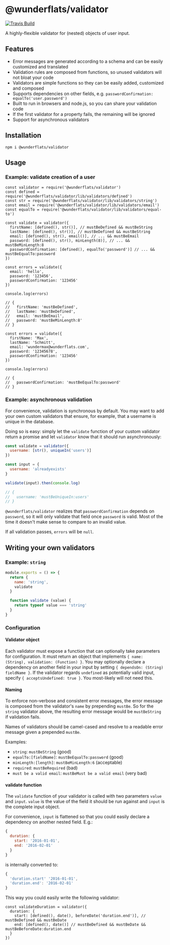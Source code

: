 # @wunderflats/validator

[![Travis Build](http://img.shields.io/travis/wunderflats/validator.svg?style=flat)](https://travis-ci.org/wunderflats/validator)

A highly-flexible validator for (nested) objects of user input.

## Features

* Error messages are generated according to a schema and can be easily customized and translated
* Validation rules are composed from functions, so unused validators will not bloat your code
* Validators are simple functions so they can be easily added, customized and composed
* Supports dependencies on other fields, e.g. `passwordConfirmation: equalTo('user.password')`
* Built to run in browsers and node.js, so you can share your validation code
* If the first validator for a property fails, the remaining will be ignored
* Support for asynchronous validators

## Installation

```
npm i @wunderflats/validator
```

## Usage

### Example: validate creation of a user

```
const validator = require('@wunderflats/validator')
const defined = require('@wunderflats/validator/lib/validators/defined')
const str = require('@wunderflats/validator/lib/validators/string')
const email = require('@wunderflats/validator/lib/validators/email')
const equalTo = require('@wunderflats/validator/lib/validators/equal-to')

const validate = validator({
  firstName: [defined(), str()], // mustBeDefined && mustBeString
  lastName: [defined(), str()], // mustBeDefined && mustBeString
  email: [defined(), str(), email()], // ... && mustBeEmail
  password: [defined(), str(), minLength(8)], // ... && mustBeMinLength:8
  passwordConfirmation: [defined(), equalTo('password')] // ... && mustBeEqualTo:password
})

const errors = validate({
  email: 'hello',
  password: '123456',
  passwordConfirmation: '123456'
})

console.log(errors)

// {
//   firstName: 'mustBeDefined',
//   lastName: 'mustBeDefined',
//   email: 'mustBeEmail',
//   password: 'mustBeMinLength:8'
// }

const errors = validate({
  firstName: 'Max',
  lastName: 'Schmitt',
  email: 'wundermax@wunderflats.com',
  password: '12345678',
  passwordConfirmation: '123456'
})

console.log(errors)

// {
//   passwordConfirmation: 'mustBeEqualTo:password'
// }
```

### Example: asynchronous validation

For convenience, validation is synchronous by default. You may want to add your own custom validators that ensure, for example, that a username is unique in the database.

Doing so is easy: simply let the `validate` function of your custom validator return a promise and let `validator` know that it should run asynchronously:

```javascript
const validate = validator({
  username: [str(), uniqueIn('users')]
})

const input = {
  username: 'alreadyexists'
}

validate(input).then(console.log)

// {
//   username: 'mustBeUniqueIn:users'
// }
```

`@wunderflats/validator` realizes that `passwordConfirmation` depends on `password`, so it will only validate that field once `password` is valid. Most of the time it doesn't make sense to compare to an invalid value.

If all validation passes, `errors` will be `null`.

## Writing your own validators

### Example: `string`

```javascript
module.exports = () => {
  return {
    name: 'string',
    validate
  }

  function validate (value) {
    return typeof value === 'string'
  }
}
```

### Configuration

#### Validator object

Each validator must expose a function that can optionally take parameters for configuration. It must return an object that implements `{ name: (String), validation: (Function) }`. You may optionally declare a dependency on another field in your input by setting `{ dependsOn: (String) fieldName }`. If the validator regards `undefined` as potentially valid input, specify `{ acceptsUndefined: true }`. You most-likely will not need this.

#### Naming

To enforce non-verbose and consistent error messages, the error message is composed from the validator's `name` by prepending `mustBe`. So for the `string` validator above, the resulting error message would be `mustBeString` if validation fails.

Names of validators should be camel-cased and resolve to a readable error message given a prepended `mustBe`.

Examples:

* `string`: `mustBeString` (good)
* `equalTo:[fieldName]`: `mustBeEqualTo:password` (good)
* `minLength:[length]`: `mustBeMinLength:6` (acceptable)
* `required`: `mustBeRequired` (bad)
* `must be a valid email`: `mustBeMust be a valid email` (very bad)

#### validate function

The `validate` function of your validator is called with two parameters `value` and `input`. `value` is the value of the field it should be run against and `input` is the complete input object.

For convenience, `input` is flattened so that you could easily declare a dependency on another nested field. E.g.:

```javascript
{
  duration: {
    start: '2016-01-01',
    end: '2016-02-01'
  }
}
```

is internally converted to:

```javascript
{
  'duration.start' '2016-01-01',
  'duration.end': '2016-02-01'
}
```

This way you could easily write the following validator:

```
const validateDuration = validator({
  duration: {
    start: [defined(), date(), beforeDate('duration.end')], // mustBeDefined && mustBeDate
    end: [defined(), date()] // mustBeDefined && mustBeDate && mustBeBeforeDate:duration.end
  }
})
```
